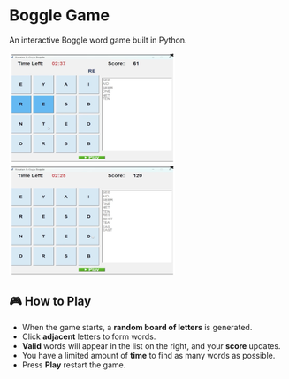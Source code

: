 # Boggle Game

An interactive Boggle word game built in Python.

<p float="left">
  <img src="images/screenshot1.jpeg" width="300" height="200"/>
  <img src="images/screenshot2.jpeg" width="300" height="200"/>
</p>

## 🎮 How to Play

- When the game starts, a **random board of letters** is generated.  
- Click **adjacent** letters to form words. 
- **Valid** words will appear in the list on the right, and your **score** updates.  
- You have a limited amount of **time** to find as many words as possible.  
- Press **Play** restart the game. 
